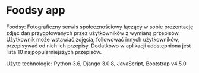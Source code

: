 # Foodsy app
Foodsy:
Fotograficzny serwis społecznościowy łączący w sobie
prezentację zdjęć dań przygotowanych przez użytkowników
z wymianą przepisów.
Użytkownik może wstawiać zdjęcia, followować innych użytkowników, przepisywać od nich ich przepisy.
Dodatkowo w aplikacji udostępniona jest lista 10 najpopularniejszych przepisów. 

Użyte technologie:
Python 3.6, Django 3.0.8, JavaScript, Bootstrap v4.5.0



